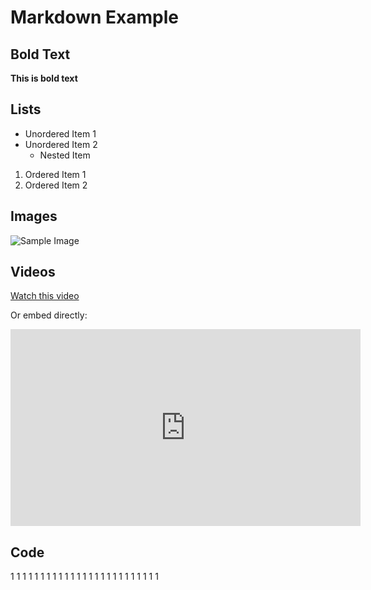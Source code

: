 # Markdown Example

## Bold Text

**This is bold text**

## Lists

- Unordered Item 1
- Unordered Item 2
  - Nested Item

1. Ordered Item 1
2. Ordered Item 2

## Images

![Sample Image](https://encrypted-tbn0.gstatic.com/images?q=tbn:ANd9GcSBlMg_ZQ0ztF9oog-5xLF2dHEBieYveH8T9g&s)

## Videos

[Watch this video](https://www.youtube.com/watch?v=dQw4w9WgXcQ)

Or embed directly:

<iframe width="560" height="315" src="https://www.youtube.com/embed/dQw4w9WgXcQ" frameborder="0" allowfullscreen></iframe>

## Code

1 1 1 1 1 1 1 1 1 1 1 1 1 1 1 1 1 1 1 1 1 1 1 1 1

